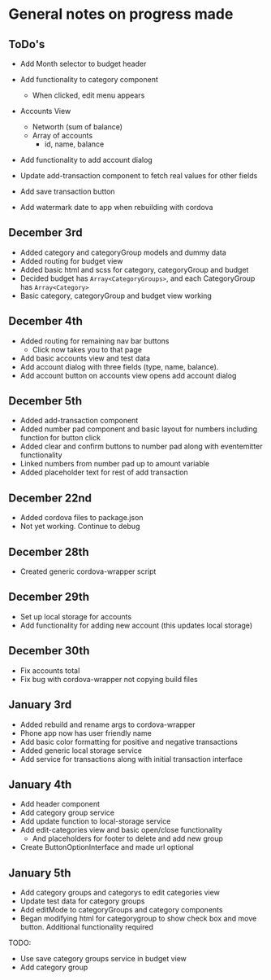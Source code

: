 # General notes on progress made

## ToDo's

- Add Month selector to budget header

- Add functionality to category component
  - When clicked, edit menu appears

- Accounts View
  - Networth (sum of balance)
  - Array of accounts
    - id, name, balance
- Add functionality to add account dialog

- Update add-transaction component to fetch real values for other fields
- Add save transaction button

- Add watermark date to app when rebuilding with cordova

## December 3rd
- Added category and categoryGroup models and dummy data
- Added routing for budget view
- Added basic html and scss for category, categoryGroup and budget
- Decided budget has `Array<CategoryGroups>`, and each CategoryGroup has `Array<Category>`
- Basic category, categoryGroup and budget view working

## December 4th
- Added routing for remaining nav bar buttons
  - Click now takes you to that page
- Add basic accounts view and test data
- Add account dialog with three fields (type, name, balance).
- Add account button on accounts view opens add account dialog

## December 5th
- Added add-transaction component
- Added number pad component and basic layout for numbers including function for button click
- Added clear and confirm buttons to number pad along with eventemitter functionality
- Linked numbers from number pad up to amount variable
- Added placeholder text for rest of add transaction

## December 22nd
- Added cordova files to package.json
- Not yet working. Continue to debug

## December 28th
- Created generic cordova-wrapper script

## December 29th
- Set up local storage for accounts
- Add functionality for adding new account (this updates local storage)

## December 30th
- Fix accounts total
- Fix bug with cordova-wrapper not copying build files

## January 3rd
- Added rebuild and rename args to cordova-wrapper
- Phone app now has user friendly name
- Add basic color formatting for positive and negative transactions
- Added generic local storage service
- Add service for transactions along with initial transaction interface

## January 4th
- Add header component
- Add category group service
- Add update function to local-storage service
- Add edit-categories view and basic open/close functionality
  - And placeholders for footer to delete and add new group
- Create ButtonOptionInterface and made url optional

## January 5th
- Add category groups and categorys to edit categories view
- Update test data for category groups
- Add editMode to categoryGroups and category components
- Began modifying html for categorygroup to show check box and move button. Additional functionality required

TODO:
- Use save category groups service in budget view
- Add category group

